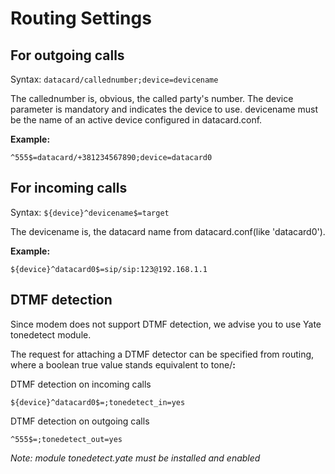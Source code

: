 # Routing Settings #
## For outgoing calls ##

Syntax: `datacard/callednumber;device=devicename`

The callednumber is, obvious, the called party's number. The device parameter is mandatory and indicates the device to use. devicename must be the name of an active device configured in datacard.conf.

**Example:**

`^555$=datacard/+381234567890;device=datacard0`

## For incoming calls ##

Syntax: `${device}^devicename$=target`

The devicename is, the datacard name from datacard.conf(like 'datacard0').

**Example:**

`${device}^datacard0$=sip/sip:123@192.168.1.1`

## DTMF detection ##

Since modem does not support DTMF detection, we advise you to use Yate tonedetect module.

The request for attaching a DTMF detector can be specified from routing, where a boolean true value stands equivalent to tone/**:**


DTMF detection on incoming calls

`${device}^datacard0$=;tonedetect_in=yes`

DTMF detection on outgoing calls

`^555$=;tonedetect_out=yes`

_Note: module tonedetect.yate must be installed and enabled_